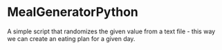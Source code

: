 # MealGeneratorPython

A simple script that randomizes the given value from a text file - this way we can create an eating plan for a given day.

